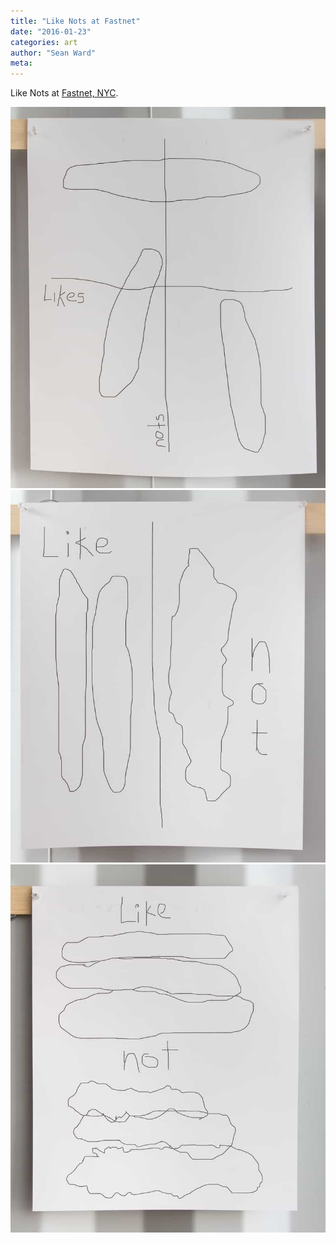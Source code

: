 ```yaml
---
title: "Like Nots at Fastnet"
date: "2016-01-23"
categories: art
author: "Sean Ward"
meta:
---
```


Like Nots at [Fastnet, NYC](http://fastnet.nyc/sir-cuts-a-lot-jan-2016/).

![](/images/15-likenot-plotterprinter-1.jpg)
![](/images/15-likenot-plotterprinter-2.jpg)
![](/images/15-likenot-plotterprinter-3.jpg)